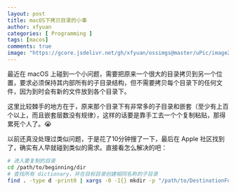 ```yaml
---
layout: post
title: macOS下拷贝目录的小事
author: xfyuan
categories: [ Programming ]
tags: [macos]
comments: true
image: "https://gcore.jsdelivr.net/gh/xfyuan/ossimgs@master/uPic/image20221124.jpeg"
---
```


最近在 macOS 上碰到一个小问题，需要把原来一个很大的目录拷贝到另一个位置，要求必须保持其内部所有的子目录结构，但不需要拷贝每个目录下的任何文件，因为到时会有新的文件放到各个目录下。

这里比较棘手的地方在于，原来那个目录下有非常多的子目录和嵌套（至少有上百个以上，而且嵌套层数没有规律），这样的话要是靠手工去一个个复制粘贴，那得累死个人了。😭

以前还真没处理过类似问题，于是花了10分钟搜了一下，最后在 Apple 社区找到了，确实有人早就碰到类似的需求。直接看怎么解决的吧：

```sh
# 进入要复制的目录
cd /path/to/beginning/dir
# 查找所有 dictionary，并在目标目录创建相同名称的子目录
find . -type d -print0 | xargs -0 -I{} mkdir -p "/path/to/DestinationFoler/{}"
```

